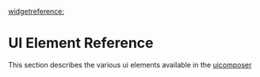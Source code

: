 

[widgetreference:](widgetreference:)

# UI Element Reference
This section describes the various ui elements available in the [uicomposer](uicomposer)


